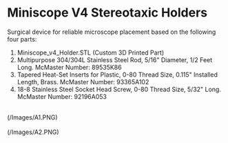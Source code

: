 # Miniscope V4 Stereotaxic Holders
Surgical device for reliable microscope placement based on the following four parts:

1. Miniscope_v4_Holder.STL (Custom 3D Printed Part)
2. Multipurpose 304/304L Stainless Steel Rod, 5/16" Diameter, 1/2 Feet Long. McMaster Number: 89535K86
3. Tapered Heat-Set Inserts for Plastic, 0-80 Thread Size, 0.115" Installed Length, Brass. McMaster Number: 93365A102
4. 18-8 Stainless Steel Socket Head Screw, 0-80 Thread Size, 5/32" Long. McMaster Number: 92196A053
<br>
(/Images/A1.PNG) <br>
<br>
(/Images/A2.PNG) <br>

